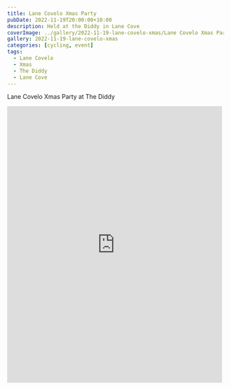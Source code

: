 ```yaml
---
title: Lane Covelo Xmas Party
pubDate: 2022-11-19T20:00:00+10:00
description: Held at the Diddy in Lane Cove
coverImage: ../gallery/2022-11-19-lane-covelo-xmas/Lane Covelo Xmas Party.jpeg
gallery: 2022-11-19-lane-covelo-xmas
categories: [cycling, event]
tags:
  - Lane Covelo
  - Xmas
  - The Diddy
  - Lane Cove
---
```


Lane Covelo Xmas Party at The Diddy

<iframe src="https://www.facebook.com/plugins/post.php?href=https%3A%2F%2Fwww.facebook.com%2Fchris1.tham%2Fposts%2Fpfbid02NHqqpDA4FXuBkVn5XbgrbAzHMkd4gUrH4D9QVY5cer7spksFTadHKpuPYFL6Db9Ml&show_text=true&width=500" width="500" height="645" style="border:none;overflow:hidden" scrolling="no" frameborder="0" allowfullscreen="true" allow="autoplay; clipboard-write; encrypted-media; picture-in-picture; web-share"></iframe>

